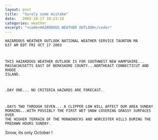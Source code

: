 ```yaml
---
layout: post
title:  "Surely some mistake"
date:   2003-10-17 10:23:28
categories: weather
excerpt: "<code>HAZARDOUS WEATHER OUTLOOK</code>"
---
```

<code>HAZARDOUS WEATHER OUTLOOK
NATIONAL WEATHER SERVICE TAUNTON MA
637 AM EDT FRI OCT 17 2003

THIS HAZARDOUS WEATHER OUTLOOK IS FOR SOUTHWEST NEW HAMPSHIRE...
MASSACHUSETTS EAST OF BERKSHIRE COUNTY...NORTHEAST CONNECTICUT AND
RHODE ISLAND.

.DAY ONE...
NO CRITERIA HAZARDS ARE FORECAST.

.DAYS TWO THROUGH SEVEN...
A CLIPPER LOW WILL AFFECT OUR AREA SUNDAY MORNING...WITH POSSIBLY THE
FIRST WET SNOW COVERING GRASSY SURFACES OVER THE HIGHER TERRAIN OF
THE MONADNOCKS AND WORCESTER HILLS DURING THE PREDAWN HOURS SUNDAY.</code>

Snow, its only October !

